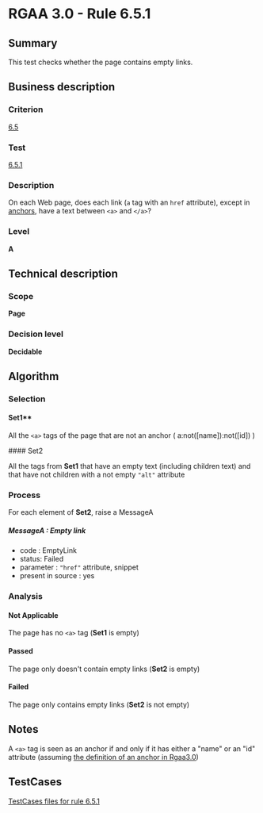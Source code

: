 # RGAA 3.0 -  Rule 6.5.1

## Summary

This test checks whether the page contains empty links.

## Business description

### Criterion

[6.5](http://asqatasun.github.io/RGAA--3.0--EN/RGAA3.0_Criteria_English_version_v1.html#crit-6-5)

### Test

[6.5.1](http://asqatasun.github.io/RGAA--3.0--EN/RGAA3.0_Criteria_English_version_v1.html#test-6-5-1)

### Description
On each Web page, does
    each link (<code>a</code> tag with an <code>href</code>
    attribute), except in <a href="http://asqatasun.github.io/RGAA--3.0--EN/RGAA3.0_Glossary_English_version_v1.html#mAncreNom">anchors</a>,
    have a text between <code>&lt;a&gt;</code> and <code>&lt;/a&gt;</code>? 


### Level

**A**

## Technical description

### Scope

**Page**

### Decision level

**Decidable**

## Algorithm

### Selection

#### Set1** 

All the `<a>` tags of the page that are not an anchor (
a:not([name]):not([id]) )

#### Set2

All the tags from **Set1** that have an empty text (including
children text) and that have not children with a not empty `"alt"`
attribute

### Process

For each element of **Set2**, raise a MessageA

##### MessageA : Empty link

-   code : EmptyLink
-   status: Failed
-   parameter : `"href"` attribute, snippet
-   present in source : yes

### Analysis

#### Not Applicable

The page has no `<a>` tag (**Set1** is empty)

#### Passed

The page only doesn't contain empty links (**Set2** is empty)

#### Failed

The page only contains empty links (**Set2** is not empty)

## Notes

A `<a>` tag is seen as an anchor if and only if it has either a "name" or
an "id" attribute (assuming [the definition of an anchor in Rgaa3.0](http://references.modernisation.gouv.fr/referentiel-technique-0#content-ancre))



##  TestCases 

[TestCases files for rule 6.5.1](https://gitlab.com/asqatasun/Asqatasun/-/tree/master/rules/rules-rgaa3.0/src/test/resources/testcases/rgaa30/Rgaa30Rule060501/) 


